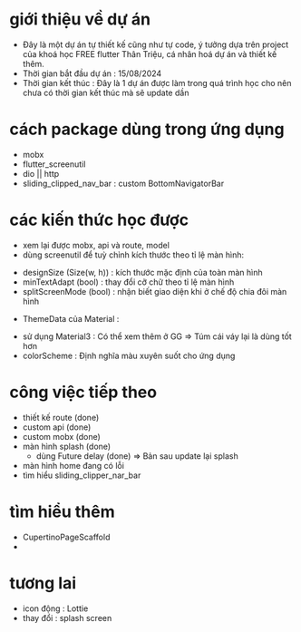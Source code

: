 # giới thiệu về dự án
 - Đây là một dự án tự thiết kế cũng như tự code, ý tưởng dựa trên project của khoá học FREE flutter Thân Triệu, cá nhân hoá dự án và thiết kế thêm.
 - Thời gian bắt đầu dự án : 15/08/2024
 - Thời gian kết thúc : Đây là 1 dự án được làm trong quá trình học cho nên chưa có thời gian kết thúc mà sẽ update dần 


# cách package dùng trong ứng dụng
 - mobx
 - flutter_screenutil
 - dio || http
 - sliding_clipped_nav_bar : custom BottomNavigatorBar

 
# các kiến thức học được
 - xem lại được mobx, api và route, model
 - dùng screenutil để tuỳ chỉnh kích thước theo tỉ lệ màn hình:
  + designSize (Size(w, h)) : kích thước mặc định của toàn màn hình
  + minTextAdapt (bool) : thay đổi cỡ chữ theo tỉ lệ màn hình
  + splitScreenMode (bool) : nhận biết giao diện khi ở chế độ chia đôi màn hình
 - ThemeData của Material :
  + sử dụng Material3 : Có thể xem thêm ở GG => Túm cái váy lại là dùng tốt hơn
  + colorScheme : Định nghĩa màu xuyên suốt cho ứng dụng


# công việc tiếp theo
 - thiết kế route                   (done)
 - custom api                       (done)
 - custom mobx                      (done)
 - màn hình splash                  (done)
    + dùng Future delay             (done) => Bản sau update lại splash 
 - màn hình home đang có lỗi 
 - tìm hiểu sliding_clipper_nar_bar


# tìm hiểu thêm
 - CupertinoPageScaffold
 - 


# tương lai
 - icon động : Lottie
 - thay đổi : splash screen


